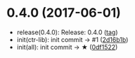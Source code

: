 <a name="0.4.0"></a>
# 0.4.0 (2017-06-01)

* release(0.4.0): Release: 0.4.0 ([tag](https://github.com/ctr-lang/documentation/releases/tag/0.4.0))
* init(ctr-lib): init commit → #1 ([2d16b1b](https://github.com/ctr-lang/documentation/commit/2d16b1b))
* init(all): init commit → ★ ([0df1522](https://github.com/ctr-lang/documentation/commit/0df1522))



